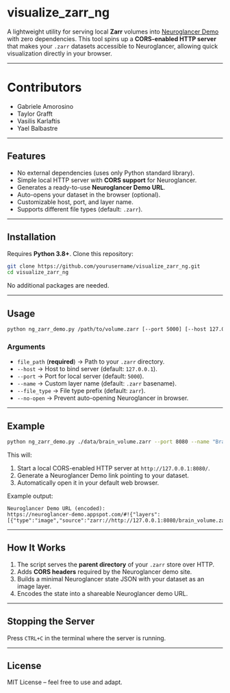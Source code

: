 # visualize_zarr_ng

A lightweight utility for serving local **Zarr** volumes into [Neuroglancer Demo](https://neuroglancer-demo.appspot.com) with zero dependencies.
This tool spins up a **CORS-enabled HTTP server** that makes your `.zarr` datasets accessible to Neuroglancer, allowing quick visualization directly in your browser.

---
# Contributors

* Gabriele Amorosino
* Taylor Grafft
* Vasilis Karlaftis 
* Yael Balbastre
---

## Features

* No external dependencies (uses only Python standard library).
* Simple local HTTP server with **CORS support** for Neuroglancer.
* Generates a ready-to-use **Neuroglancer Demo URL**.
* Auto-opens your dataset in the browser (optional).
* Customizable host, port, and layer name.
* Supports different file types (default: `.zarr`).

---

## Installation

Requires **Python 3.8+**.
Clone this repository:

```bash
git clone https://github.com/yourusername/visualize_zarr_ng.git
cd visualize_zarr_ng
```

No additional packages are needed.

---

## Usage

```bash
python ng_zarr_demo.py /path/to/volume.zarr [--port 5000] [--host 127.0.0.1] [--name mylayer]
```

### Arguments

* `file_path` (**required**) → Path to your `.zarr` directory.
* `--host` → Host to bind server (default: `127.0.0.1`).
* `--port` → Port for local server (default: `5000`).
* `--name` → Custom layer name (default: `.zarr` basename).
* `--file_type` → File type prefix (default: `zarr`).
* `--no-open` → Prevent auto-opening Neuroglancer in browser.

---

## Example

```bash
python ng_zarr_demo.py ./data/brain_volume.zarr --port 8080 --name "BrainVolume"
```

This will:

1. Start a local CORS-enabled HTTP server at `http://127.0.0.1:8080/`.
2. Generate a Neuroglancer Demo link pointing to your dataset.
3. Automatically open it in your default web browser.

Example output:

```
Neuroglancer Demo URL (encoded):
https://neuroglancer-demo.appspot.com/#!{"layers":[{"type":"image","source":"zarr://http://127.0.0.1:8080/brain_volume.zarr/","name":"BrainVolume"}]}
```

---

##  How It Works

1. The script serves the **parent directory** of your `.zarr` store over HTTP.
2. Adds **CORS headers** required by the Neuroglancer demo site.
3. Builds a minimal Neuroglancer state JSON with your dataset as an image layer.
4. Encodes the state into a shareable Neuroglancer demo URL.

---

##  Stopping the Server

Press `CTRL+C` in the terminal where the server is running.

---

##  License

MIT License – feel free to use and adapt.
